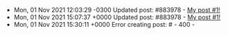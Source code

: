 * Mon, 01 Nov 2021 12:03:29 -0300 Updated post: #883978 - [My post #1!](https://dev.to/guionardo/my-post-1-d5c)
* Mon, 01 Nov 2021 15:07:37 +0000 Updated post: #883978 - [My post #1!](https://dev.to/guionardo/my-post-1-d5c)
* Mon, 01 Nov 2021 15:30:11 +0000 Error creating post: # - 400 - 
